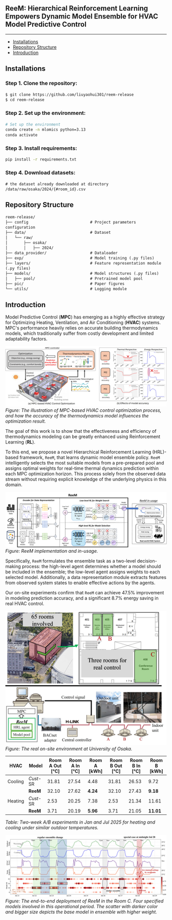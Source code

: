 ## ReeM: Hierarchical Reinforcement Learning Empowers Dynamic Model Ensemble for HVAC Model Predictive Control

-------------------

- [Installations](#installations)
- [Repository Structure](#repository-structure)
- [Introduction](#introduction)

## Installations

### Step 1. Clone the repository:
```bash
$ git clone https://github.com/liuyaohui301/reem-release
$ cd reem-release
```

### Step 2. Set up the environment:
```bash
# Set up the environment
conda create -n mlomics python=3.13
conda activate 
```

### Step 3. Install requirements:
```bash
pip install -r requirements.txt
```

### Step 4. Download datasets:
```
# the dataset already downloaded at directory /data/raw/osaka/2024/{#room_id}.csv
```


## Repository Structure
```
reem-release/
├── config                           # Project parameters configuration
├── data/                            # Dataset
│   └── raw/
│       ├── osaka/   
│       │   ├── 2024/                
├── data_provider/                   # Dataloader
├── exp/                             # Model training (.py files)
├── layers/                          # Feature representation module (.py files)
├── models/                          # Model structures (.py files)
│   ├── pool/                        # Pretrained model pool
├── pic/                             # Paper figures
└── utils/                           # Logging module
```

## Introduction

Model Predictive Control (**MPC**) has emerging as a highly effective strategy for Optimizing Heating, Ventilation, and Air Conditioning (**HVAC**) systems. MPC's performance heavily relies on accurate building thermodynamics models, which traditionally suffer from costly  development and limited adaptability factors.

![MPC-based HVAC control optimization process](pic/MPC-based%20HVAC%20control%20optimization%20process.jpg)
*Figure: The illustration of MPC-based HVAC control optimization process, and how the accuracy of the thermodynamics model influences the optimization result.*

The goal of this work is to show that the effectiveness and efficiency of thermodynamics modeling can be greatly enhanced using Reinforcement Learning (**RL**).

To this end, we propose a novel Hierarchical Reinforcement Learning (HRL)-based framework, `ReeM`, that learns dynamic model ensemble policy. `ReeM` intelligently selects the most suitable models from a pre-prepared pool and assigns optimal weights for real-time thermal dynamics prediction within each MPC optimization horizon. This process solely from the observed data stream without requiring explicit knowledge of the underlying physics in this domain.

![reem_implementation](pic/reem_implementation.jpg)
*Figure: ReeM implementation and in-usage.*

Specifically, `ReeM` formulates the ensemble task as a two-level decision-making process: the high-level agent determines whether a model should be included in the ensemble; the low-level agent assigns weights to each selected model. Additionally, a data representation module extracts features from observed system states to enable effective actions by the agents.

Our on-site experiments confirm that `ReeM` can achieve 47.5\% improvement in modeling prediction accuracy, and a significant 8.7\% energy saving in real HVAC control.

![on-site deployment setup](pic/on-site%20deployment%20setup.jpg)
*Figure: The real on-site environment at University of Osaka.*

| HVAC   | Model     | Room A Out [°C] | Room A In [°C] | Room A [kWh] | Room B Out [°C] | Room B In [°C] | Room B [kWh] |
|--------|-----------|-----------------|----------------|--------------|-----------------|----------------|--------------|
| Cooling| _Cust_-SR | 31.81           | 27.54          | 4.48         | 31.81           | 26.53          | 9.72         |
|        | **ReeM**  | 32.10           | 27.62          | **4.24**     | 32.10           | 27.43          | **9.18**     |
| Heating| _Cust_-SR | 2.53            | 20.25          | 7.38         | 2.53            | 21.34          | 11.61        |
|        | **ReeM**  | 3.71            | 20.19          | **5.96**     | 3.71            | 21.05          | **11.01**    |

*Table: Two-week A/B experiments in Jan and Jul 2025 for heating and cooling under similar outdoor temperatures.*

![reem on-site deployment](pic/reem%20on-site%20deployment.jpg)
*Figure: The end-to-end deployment of ReeM in the Room C. 
Four specified models involved in this operational period.
The scatter with darker color and bigger size depicts the base model in ensemble with higher weight.*